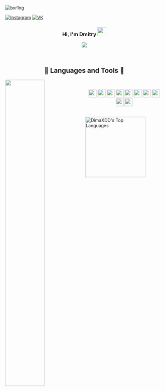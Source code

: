 <p align="left"> <img src="https://komarev.com/ghpvc/?username=DimaXDD&label=Profile%20views&color=ff69b4&style=flat-square" alt="bxr1ng" /> </p>

[![Instagram](icons/instagram.png)](https://www.instagram.com/dima_xdd_/)
[![VK](icons/vk.png)](https://vk.com/dimooon_xdd)

<h3 align="center">
  Hi, I'm Dmitry <img src="https://media.giphy.com/media/hvRJCLFzcasrR4ia7z/giphy.gif" width="28"> 
</h3>

<!-- Typing SVG by DimaXDD - https://github.com/DenverCoder1/readme-typing-svg -->
<p align="center">
  <a href="https://github.com/DenverCoder1/readme-typing-svg"><img src="https://readme-typing-svg.herokuapp.com/?lines=Always%20learning%20new%20things&font=Fira%20Code&center=true&width=440&height=45&color=f75c7e&vCenter=true&size=22"></a>
</p>

<br>

<h2 align="center">🤖 Languages and Tools 🤖</h2>
<div>
    <img align="left" src="./assets/onepunchman.gif" width="50%">
    <br>
    <p align="center">
      <img src="https://img.shields.io/badge/c++-%2300599C.svg?style=for-the-badge&logo=c%2B%2B&logoColor=white" height="25px">
    	<img src="https://img.shields.io/badge/c%23-%23239120.svg?style=for-the-badge&logo=c-sharp&logoColor=white" height="25px">
    	<img src="https://img.shields.io/badge/html5-%23E34F26.svg?style=for-the-badge&logo=html5&logoColor=white" height="25px">
      <img src="https://img.shields.io/badge/javascript-%23323330.svg?style=for-the-badge&logo=javascript&logoColor=%23F7DF1E" height="25px">
    	<img src="https://img.shields.io/badge/css3-%231572B6.svg?style=for-the-badge&logo=css3&logoColor=white" height="25px">
    	<img src="https://img.shields.io/badge/SASS-hotpink.svg?style=for-the-badge&logo=SASS&logoColor=white" height="25px">
    	<img src="https://img.shields.io/badge/git-%23F05033.svg?style=for-the-badge&logo=git&logoColor=white" height="25px">
    	<img src="https://img.shields.io/badge/figma-%23F24E1E.svg?style=for-the-badge&logo=figma&logoColor=white" height="25px">
      <img src="https://img.shields.io/badge/Visual%20Studio%20Code-0078d7.svg?style=for-the-badge&logo=visual-studio-code&logoColor=white" height="25px">
      <img src="https://img.shields.io/badge/Visual%20Studio-5C2D91.svg?style=for-the-badge&logo=visual-studio&logoColor=white" height="25px">
    </p>
    <br>
</div>
  <a href="https://github.com/DimaXDD"><img alt="DimaXDD's Top Languages" src="https://github-readme-stats.vercel.app/api/top-langs/?username=DimaXDD&langs_count=8&layout=compact&theme=react&hide_border=true&bg_color=1F222E&title_color=F85D7F&icon_color=F8D866&hide=Jupyter%20Notebook" height="192px"/></a>

